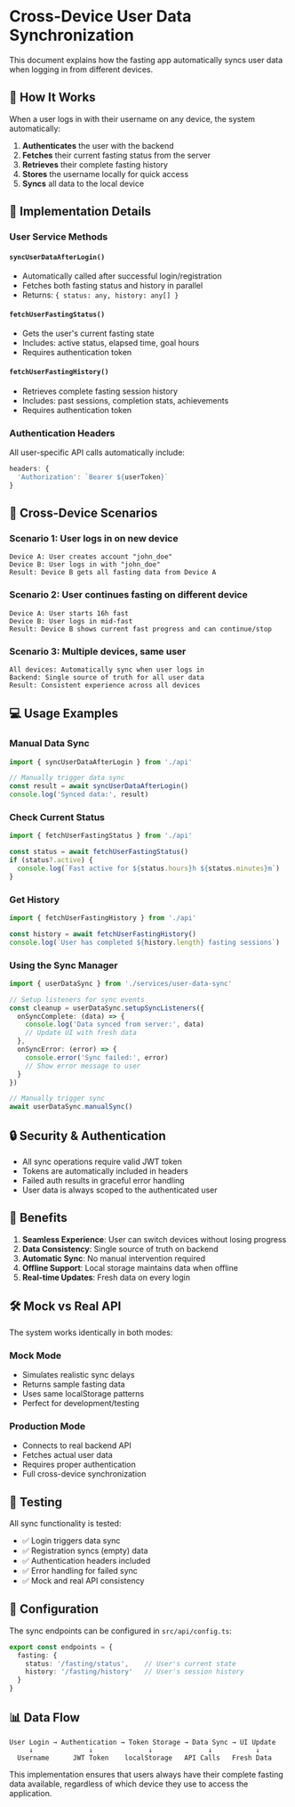 # Cross-Device User Data Synchronization

This document explains how the fasting app automatically syncs user data when logging in from different devices.

## 🔄 How It Works

When a user logs in with their username on any device, the system automatically:

1. **Authenticates** the user with the backend
2. **Fetches** their current fasting status from the server
3. **Retrieves** their complete fasting history
4. **Stores** the username locally for quick access
5. **Syncs** all data to the local device

## 🚀 Implementation Details

### User Service Methods

#### `syncUserDataAfterLogin()`
- Automatically called after successful login/registration
- Fetches both fasting status and history in parallel
- Returns: `{ status: any, history: any[] }`

#### `fetchUserFastingStatus()`
- Gets the user's current fasting state
- Includes: active status, elapsed time, goal hours
- Requires authentication token

#### `fetchUserFastingHistory()`
- Retrieves complete fasting session history
- Includes: past sessions, completion stats, achievements
- Requires authentication token

### Authentication Headers

All user-specific API calls automatically include:
```typescript
headers: {
  'Authorization': `Bearer ${userToken}`
}
```

## 📱 Cross-Device Scenarios

### Scenario 1: User logs in on new device
```
Device A: User creates account "john_doe"
Device B: User logs in with "john_doe"
Result: Device B gets all fasting data from Device A
```

### Scenario 2: User continues fasting on different device
```
Device A: User starts 16h fast
Device B: User logs in mid-fast
Result: Device B shows current fast progress and can continue/stop
```

### Scenario 3: Multiple devices, same user
```
All devices: Automatically sync when user logs in
Backend: Single source of truth for all user data
Result: Consistent experience across all devices
```

## 💻 Usage Examples

### Manual Data Sync
```typescript
import { syncUserDataAfterLogin } from './api'

// Manually trigger data sync
const result = await syncUserDataAfterLogin()
console.log('Synced data:', result)
```

### Check Current Status
```typescript
import { fetchUserFastingStatus } from './api'

const status = await fetchUserFastingStatus()
if (status?.active) {
  console.log(`Fast active for ${status.hours}h ${status.minutes}m`)
}
```

### Get History
```typescript
import { fetchUserFastingHistory } from './api'

const history = await fetchUserFastingHistory()
console.log(`User has completed ${history.length} fasting sessions`)
```

### Using the Sync Manager
```typescript
import { userDataSync } from './services/user-data-sync'

// Setup listeners for sync events
const cleanup = userDataSync.setupSyncListeners({
  onSyncComplete: (data) => {
    console.log('Data synced from server:', data)
    // Update UI with fresh data
  },
  onSyncError: (error) => {
    console.error('Sync failed:', error)
    // Show error message to user
  }
})

// Manually trigger sync
await userDataSync.manualSync()
```

## 🔒 Security & Authentication

- All sync operations require valid JWT token
- Tokens are automatically included in headers
- Failed auth results in graceful error handling
- User data is always scoped to the authenticated user

## 🎯 Benefits

1. **Seamless Experience**: User can switch devices without losing progress
2. **Data Consistency**: Single source of truth on backend
3. **Automatic Sync**: No manual intervention required
4. **Offline Support**: Local storage maintains data when offline
5. **Real-time Updates**: Fresh data on every login

## 🛠️ Mock vs Real API

The system works identically in both modes:

### Mock Mode
- Simulates realistic sync delays
- Returns sample fasting data
- Uses same localStorage patterns
- Perfect for development/testing

### Production Mode
- Connects to real backend API
- Fetches actual user data
- Requires proper authentication
- Full cross-device synchronization

## 🧪 Testing

All sync functionality is tested:
- ✅ Login triggers data sync
- ✅ Registration syncs (empty) data
- ✅ Authentication headers included
- ✅ Error handling for failed sync
- ✅ Mock and real API consistency

## 🔧 Configuration

The sync endpoints can be configured in `src/api/config.ts`:

```typescript
export const endpoints = {
  fasting: {
    status: '/fasting/status',    // User's current state
    history: '/fasting/history'   // User's session history
  }
}
```

## 📊 Data Flow

```
User Login → Authentication → Token Storage → Data Sync → UI Update
     ↓              ↓              ↓              ↓           ↓
  Username      JWT Token    localStorage   API Calls   Fresh Data
```

This implementation ensures that users always have their complete fasting data available, regardless of which device they use to access the application.
